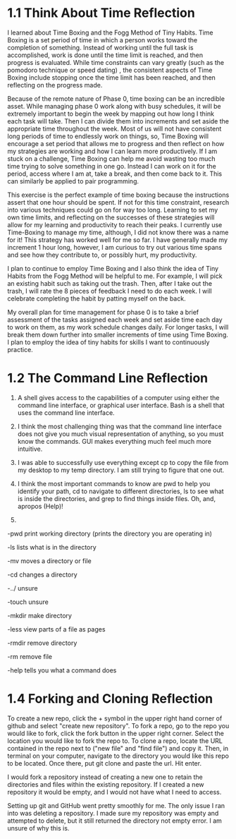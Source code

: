 # 1.1 Think About Time Reflection

I learned about Time Boxing and the Fogg Method of Tiny Habits. Time Boxing is a set period of time in which a person works toward the completion of something. Instead of working until the full task is accomplished, work is done until the time limit is reached, and then progress is evaluated. While time constraints can vary greatly (such as the pomodoro technique or speed dating) , the consistent aspects of Time Boxing include stopping once the time limit has been reached, and then reflecting on the progress made.

Because of the remote nature of Phase 0, time boxing can be an incredible asset. While managing phase 0 work along with busy schedules, it will be extremely important to begin the week by mapping out how long I think each task will take. Then I can divide them into increments and set aside the appropriate time throughout the week. Most of us will not have consistent long periods of time to endlessly work on things, so, Time Boxing will encourage a set period that allows me to progress and then reflect on how my strategies are working and how I can learn more productively.  If I am stuck on a challenge, Time Boxing can help me avoid wasting too much time trying to solve something in one go. Instead I can work on it for the period, access where I am at, take a break, and then come back to it. This can similarly be applied to pair programming.

This exercise is the perfect example of time boxing because the instructions assert that one hour should be spent. If not for this time constraint, research into various techniques could go on for way too long. Learning to set my own time limits, and reflecting on the successes of these strategies will allow for my learning and productivity to reach their peaks.
I currently use Time-Boxing to manage my time, although, I did not know there was a name for it! This strategy has worked well for me so far. I have generally made my increment 1 hour long, however, I am curious to try out various time spans and see how they contribute to, or possibly hurt, my productivity.

I plan to continue to employ Time Boxing and I also think the idea of Tiny Habits from the Fogg Method will be helpful to me. For example, I will pick an existing habit such as taking out the trash. Then, after I take out the trash, I will rate the 8 pieces of feedback I need to do each week. I will celebrate completing the habit by patting myself on the back.

My overall plan for time management for phase 0 is to take a brief assessment of the tasks assigned each week and set aside time each day to work on them, as my work schedule changes daily. For longer tasks, I will break them down further into smaller increments of time using Time Boxing. I plan to employ the idea of tiny habits for skills I want to continuously practice.
# 1.2 The Command Line Reflection

1. A shell gives access to the capabilities of a computer using either the command line interface, or graphical user interface. Bash is a shell that uses the command line interface.

2. I think the most challenging thing was that the command line interface does not give you much visual representation of anything, so you must know the commands. GUI makes everything much feel much more intuitive.

3. I was able to successfully use everything except cp to copy the file from my desktop to my temp directory. I am still trying to figure that one out.

4. I think the most important commands to know are pwd to help you identify your path, cd to navigate to different directories, ls to see what is inside the directories, and grep to find things inside files. Oh, and, apropos (Help)!

5.

-pwd print working directory (prints the directory you are operating in)

-ls lists what is in the directory

-mv moves a directory or file

-cd changes a directory

-../ unsure

-touch unsure

-mkdir make directory

-less view parts of a file as pages

-rmdir remove directory

-rm remove file

-help tells you what a command does
# 1.4 Forking and Cloning Reflection

To create a new repo, click the + symbol in the upper right hand corner of github and select "create new repository". To fork a repo, go to the repo you would like to fork, click the fork button in the upper right corner. Select the location you would like to fork the repo to. To clone a repo, locate the URL contained in the repo next to ("new file" and "find file") and copy it. Then, in terminal on your computer, navigate to the directory you would like this repo to be located. Once there, put git clone and paste the url. Hit enter.

I would fork a repository instead of creating a new one to retain the directories and files within the existing repository. If I created a new repository it would be empty, and I would not have what I need to access.

Setting up git and GitHub went pretty smoothly for me. The only issue I ran into was deleting a repository. I made sure my repository was empty and attempted to delete, but it still returned the directory not empty error. I am unsure of why this is.